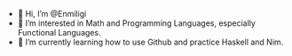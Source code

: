 - 👋 Hi, I’m @Enmiligi
- 👀 I’m interested in Math and Programming Languages, especially Functional Languages.
- 🌱 I’m currently learning how to use Github and practice Haskell and Nim.
<!--- 💞️ I’m looking to collaborate on ... --->
<!--- - 📫 How to reach me ... --->

<!---
Enmiligi/Enmiligi is a ✨ special ✨ repository because its `README.md` (this file) appears on your GitHub profile.
You can click the Preview link to take a look at your changes.
--->
